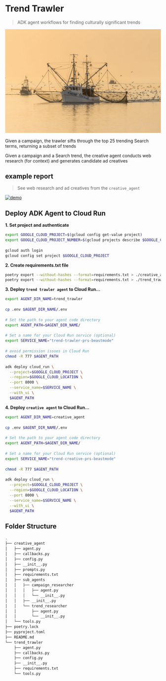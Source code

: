 # Trend Trawler

> ADK agent workflows for finding culturally significant trends

<p align="center">
  <img src='imgs/trend_trawler_banner.png' width="700"/>
</p>

Given a campaign, the trawler sifts through the top 25 trending Search terms, returning a subset of trends

Given a campaign and a Search trend, the creative agent conducts web research (for context) and generates candidate ad creatives

## example report

> See web research and ad creatives from the `creative_agent`

[![demo](https://img.youtube.com/vi/xcx60kjNo8Y/hqdefault.jpg)](https://www.youtube.com/watch?v=xcx60kjNo8Y)


## Deploy ADK Agent to Cloud Run

**1. Set project and authenticate**

```bash
export GOOGLE_CLOUD_PROJECT=$(gcloud config get-value project)
export GOOGLE_CLOUD_PROJECT_NUMBER=$(gcloud projects describe $GOOGLE_CLOUD_PROJECT --format="value(projectNumber)")

gcloud auth login
gcloud config set project $GOOGLE_CLOUD_PROJECT
```

**2. Create requirements.txt file**

```bash
poetry export --without-hashes --format=requirements.txt > ./creative_agent/requirements.txt
poetry export --without-hashes --format=requirements.txt > ./trend_trawler/requirements.txt
```

**3. Deploy `trend trawler agent` to Cloud Run...**

```bash
export AGENT_DIR_NAME=trend_trawler

cp .env $AGENT_DIR_NAME/.env

# Set the path to your agent code directory
export AGENT_PATH=$AGENT_DIR_NAME/

# Set a name for your Cloud Run service (optional)
export SERVICE_NAME="trend-trawler-prs-beastmode"

# avoid permission issues in Cloud Run
chmod -R 777 $AGENT_PATH

adk deploy cloud_run \
  --project=$GOOGLE_CLOUD_PROJECT \
  --region=$GOOGLE_CLOUD_LOCATION \
  --port 8000 \
  --service_name=$SERVICE_NAME \
  --with_ui \
  $AGENT_PATH
```

**4. Deploy `creative agent` to Cloud Run...**

```bash
export AGENT_DIR_NAME=creative_agent

cp .env $AGENT_DIR_NAME/.env

# Set the path to your agent code directory
export AGENT_PATH=$AGENT_DIR_NAME/

# Set a name for your Cloud Run service (optional)
export SERVICE_NAME="trend-creative-prs-beastmode"

chmod -R 777 $AGENT_PATH

adk deploy cloud_run \
  --project=$GOOGLE_CLOUD_PROJECT \
  --region=$GOOGLE_CLOUD_LOCATION \
  --port 8000 \
  --service_name=$SERVICE_NAME \
  --with_ui \
  $AGENT_PATH
```

## Folder Structure

```bash
.
├── creative_agent
│   ├── agent.py
│   ├── callbacks.py
│   ├── config.py
│   ├── __init__.py
│   ├── prompts.py
│   ├── requirements.txt
│   ├── sub_agents
│   │   ├── campaign_researcher
│   │   │   ├── agent.py
│   │   │   └── __init__.py
│   │   ├── __init__.py
│   │   └── trend_researcher
│   │       ├── agent.py
│   │       └── __init__.py
│   └── tools.py
├── poetry.lock
├── pyproject.toml
├── README.md
└── trend_trawler
    ├── agent.py
    ├── callbacks.py
    ├── config.py
    ├── __init__.py
    ├── requirements.txt
    └── tools.py
```